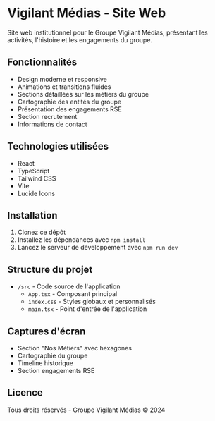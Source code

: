 # Vigilant Médias - Site Web

Site web institutionnel pour le Groupe Vigilant Médias, présentant les activités, l'histoire et les engagements du groupe.

## Fonctionnalités

- Design moderne et responsive
- Animations et transitions fluides
- Sections détaillées sur les métiers du groupe
- Cartographie des entités du groupe
- Présentation des engagements RSE
- Section recrutement
- Informations de contact

## Technologies utilisées

- React
- TypeScript
- Tailwind CSS
- Vite
- Lucide Icons

## Installation

1. Clonez ce dépôt
2. Installez les dépendances avec `npm install`
3. Lancez le serveur de développement avec `npm run dev`

## Structure du projet

- `/src` - Code source de l'application
  - `App.tsx` - Composant principal
  - `index.css` - Styles globaux et personnalisés
  - `main.tsx` - Point d'entrée de l'application

## Captures d'écran

- Section "Nos Métiers" avec hexagones
- Cartographie du groupe
- Timeline historique
- Section engagements RSE

## Licence

Tous droits réservés - Groupe Vigilant Médias © 2024 